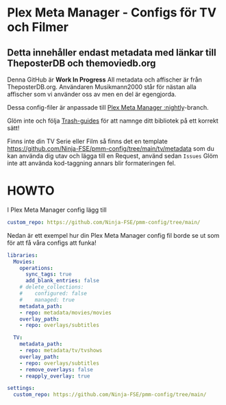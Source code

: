 # Plex Meta Manager - Configs för TV och Filmer
## Detta innehåller endast metadata med länkar till TheposterDB och themoviedb.org

Denna GitHub är **Work In Progress** All metadata och affischer är från TheposterDB.org. Användaren Musikmann2000 står för nästan alla affischer som vi använder oss av men en del är egengjorda.

Dessa config-filer är anpassade till [Plex Meta Manager :nightly](https://metamanager.wiki/en/latest/index.html)-branch.

Glöm inte och följa [Trash-guides](https://trash-guides.info/) för att namnge ditt bibliotek på ett korrekt sätt!


Finns inte din TV Serie eller Film så finns det en template https://github.com/Ninja-FSE/pmm-config/tree/main/tv/metadata som du kan använda dig utav och lägga till en Request, använd sedan ```Issues```
Glöm inte att använda kod-taggning annars blir formateringen fel.

# HOWTO

I Plex Meta Manager config lägg till

```yaml
custom_repo: https://github.com/Ninja-FSE/pmm-config/tree/main/
```
Nedan är ett exempel hur din Plex Meta Manager config fil borde se ut som för att få våra configs att funka!

```yaml
libraries:
  Movies:
    operations:
      sync_tags: true
      add_blank_entries: false
    # delete_collections:
    #    configured: false
    #    managed: true
    metadata_path:
    - repo: metadata/movies/movies
    overlay_path:
    - repo: overlays/subtitles

  TV:
    metadata_path:
    - repo: metadata/tv/tvshows
    overlay_path:
    - repo: overlays/subtitles
    - remove_overlays: false
    - reapply_overlay: true

settings:
  custom_repo: https://github.com/Ninja-FSE/pmm-config/tree/main/
 ```